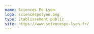```yaml
---
name: Sciences Po Lyon
logo: sciencespolyon.png
type: Etablissement public
site: https://www.sciencespo-lyon.fr/
---
```

